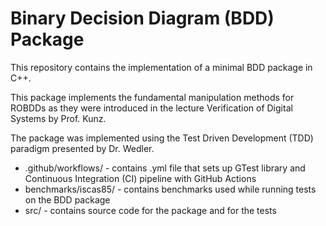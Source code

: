 # Binary Decision Diagram (BDD) Package

This repository contains the implementation of a minimal BDD package in C++. 

This package implements the fundamental manipulation methods for ROBDDs as they were introduced in the lecture Verification of Digital Systems by Prof. Kunz. 

The package was implemented using the Test Driven Development (TDD) paradigm presented by Dr. Wedler.

* .github/workflows/ - contains .yml file that sets up GTest library and Continuous Integration (CI) pipeline with GitHub Actions  
* benchmarks/iscas85/ - contains benchmarks used while running tests on the BDD package
* src/ - contains source code for the package and for the tests
